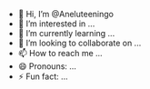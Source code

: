- 👋 Hi, I’m @Aneluteeningo
- 👀 I’m interested in ...
- 🌱 I’m currently learning ...
- 💞️ I’m looking to collaborate on ...
- 📫 How to reach me ...
- 😄 Pronouns: ...
- ⚡ Fun fact: ...

<!---
Aneluteeningo/Aneluteeningo is a ✨ special ✨ repository because its `README.md` (this file) appears on your GitHub profile.
You can click the Preview link to take a look at your changes.
--->
